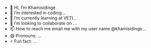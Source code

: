 - 👋 Hi, I’m Khamisidinge
- 👀 I’m interested in coding...
- 🌱 I’m currently learning at VETI...
- 💞️ I’m looking to collaborate on ...
- 📫 How to reach me email me with my user name  @khamisidinge...
- 😄 Pronouns: ...
- ⚡ Fun fact: ...

<!---
khamisidinge/khamisidinge is a ✨ special ✨ repository because its `README.md` (this file) appears on your GitHub profile.
You can click the Preview link to take a look at your changes.
--->
